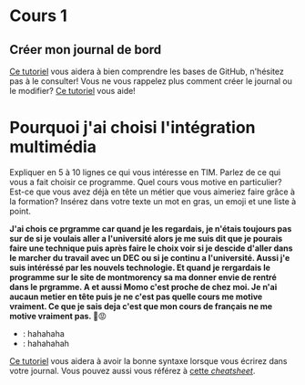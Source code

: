 # Cours 1
## Créer mon journal de bord
[Ce tutoriel](https://guides.github.com/activities/hello-world/) vous aidera à bien comprendre les bases de GitHub, n'hésitez pas à le consulter!
Vous ne vous rappelez plus comment créer le journal ou le modifier? [Ce tutoriel](https://youtu.be/lX3bpuLK_Sg) vous aide! 

# Pourquoi j'ai choisi l'intégration multimédia
Expliquer en 5 à 10 lignes ce qui vous intéresse en TIM. Parlez de ce qui vous a fait choisir ce programme. Quel cours vous motive en particulier? Est-ce que vous avez 
déjà en tête un métier que vous aimeriez faire grâce à la formation? Insérez dans votre texte un mot en gras, un emoji et une liste à point. 

**J'ai chois ce prgramme car quand je les regardais, je n'étais toujours pas sur de si je voulais aller a l'université alors je me suis dit que je pourais faire une technique puis après faire le choix voir si je descide d'aller dans le marcher du travail avec un DEC ou si je continu a l'université. Aussi j'e suis intéréssé par les nouvels technologie. Et quand je rergardais le programme sur le site de montmorency sa ma donner envie de rentré dans le prgramme. A et aussi Momo c'est proche de chez moi. Je n'ai aucaun metier en tête puis je ne c'est pas quelle cours me motive vraiment. Ce que je sais deja c'est que mon cours de français ne me motive vraiment pas. :star2:**:rage:

* : hahahaha
* : hahahahah


[Ce tutoriel](https://guides.github.com/features/mastering-markdown/) vous aidera à avoir la bonne syntaxe lorsque vous écrirez dans votre journal. Vous pouvez aussi vous référez à [cette *cheatsheet*](https://github.com/tchapi/markdown-cheatsheet/blob/master/README.md). 



